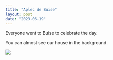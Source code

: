 ```yaml
---
title: "Aplec de Buise"
layout: post
date: "2023-06-19"
---
```


Everyone went to Buise to celebrate the day.

You can almost see our house in the background.

![](/assets/images/2023/20230514_175425-461x1024.jpg)
